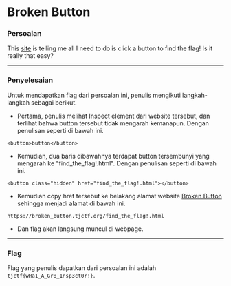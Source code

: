 # Broken Button

### Persoalan

This [site](https://broken_button.tjctf.org/) is telling me all I need to do is click a button to find the flag! Is it really that easy?
____________________________________

### Penyelesaian

Untuk mendapatkan flag dari persoalan ini, penulis mengikuti langkah-langkah sebagai berikut.
- Pertama, penulis melihat Inspect element dari website tersebut, dan terlihat bahwa button tersebut tidak mengarah kemanapun.  Dengan penulisan seperti di bawah ini.

`<button>button</button>`

- Kemudian, dua baris dibawahnya terdapat button tersembunyi yang mengarah ke "find_the_flag!.html". Dengan penulisan seperti di bawah ini.

`<button class="hidden" href="find_the_flag!.html"></button>`

- Kemudian copy href tersebut ke belakang alamat website [Broken Button](https://broken_button.tjctf.org/) sehingga menjadi alamat di bawah ini.

`https://broken_button.tjctf.org/find_the_flag!.html`

- Dan flag akan langsung muncul di webpage.
____________________________________

### Flag

Flag yang penulis dapatkan dari persoalan ini adalah `tjctf{wHa1_A_Gr8_1nsp3ct0r!}`.
